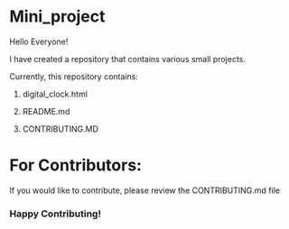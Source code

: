 # Mini_project
Hello Everyone!

I have created a repository that contains various small projects.

Currently, this repository contains:

1. digital_clock.html

2. README.md

3. CONTRIBUTING.MD

# For Contributors:
If you would like to contribute, please review the CONTRIBUTING.md file

### Happy Contributing!
